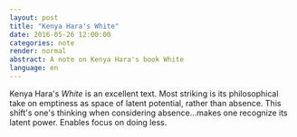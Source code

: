 ```yaml
---
layout: post
title: "Kenya Hara's White"
date: 2016-05-26 12:00:00
categories: note 
render: normal
abstract: A note on Kenya Hara's book White
language: en
---
```


Kenya Hara's *White* is an excellent text. Most striking is its philosophical take on emptiness as space of latent potential, rather than absence. This shift's one's thinking when considering absence...makes one recognize its latent power. Enables focus on doing less. 
